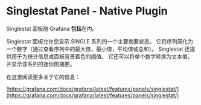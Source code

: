 # Singlestat Panel - Native Plugin

Singlestat 面板随 Grafana **包括**在内。

Singlestat 面板允许您显示 SINGLE 系列的一个主要摘要状态。 它将序列简化为一个数字（通过查看序列中的最大值，最小值，平均值或总和）。 Singlestat 还提供用于为统计信息或面板背景着色的阈值。 它还可以将单个数字转换为文本值，并显示该系列的迷你图摘要。

在这里阅读更多关于它的信息：

[https://grafana.com/docs/grafana/latest/features/panels/singlestat/](https://grafana.com/docs/grafana/latest/features/panels/singlestat/)
